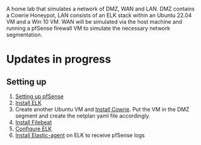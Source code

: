 A home lab that simulates a network of DMZ, WAN and LAN. DMZ contains a Cowrie Honeypot, LAN consists of an ELK stack within an Ubuntu 22.04 VM and a Win 10 VM. WAN will be simulated via the host machine and running a pfSense firewall VM to simulate the necessary network segmentation.

# Updates in progress

## Setting up

1. [Setting up pfSense](/Install-pfSense.md)
2. [Install ELK](/Install-ELK.md)
3. Create another Ubuntu VM and [Install Cowrie](https://docs.cowrie.org/en/latest/INSTALL.html). Put the VM in the DMZ segment and create the netplan yaml file accordingly.
4. [Install Filebeat](/Install-Filebeat.md)
5. [Configure ELK](/Config-ELK.md)
6. [Install Elastic-agent](/Install-Elastic-agent.md) on ELK to receive pfSense logs
